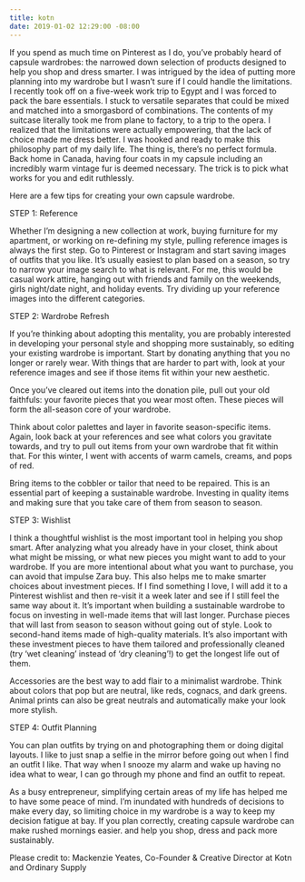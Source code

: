 ```yaml
---
title: kotn
date: 2019-01-02 12:29:00 -08:00
---
```


If you spend as much time on Pinterest as I do, you’ve probably heard of capsule wardrobes: the narrowed down selection of products designed to help you shop and dress smarter. I was intrigued by the idea of putting more planning into my wardrobe but I wasn’t sure if I could handle the limitations. I recently took off on a five-week work trip to Egypt and I was forced to pack the bare essentials. I stuck to versatile separates that could be mixed and matched into a smorgasbord of combinations. The contents of my suitcase literally took me from plane to factory, to a trip to the opera. I realized that the limitations were actually empowering, that the lack of choice made me dress better. I was hooked and ready to make this philosophy part of my daily life. The thing is, there’s no perfect formula. Back home in Canada, having four coats in my capsule including an incredibly warm vintage fur is deemed necessary. The trick is to pick what works for you and edit ruthlessly. 

Here are a few tips for creating your own capsule wardrobe.

STEP 1: Reference

Whether I’m designing a new collection at work, buying furniture for my apartment, or working on re-defining my style, pulling reference images is always the first step. Go to Pinterest or Instagram and start saving images of outfits that you like. It’s usually easiest to plan based on a season, so try to narrow your image search to what is relevant. For me, this would be casual work attire, hanging out with friends and family on the weekends, girls night/date night, and holiday events. Try dividing up your reference images into the different categories.

STEP 2: Wardrobe Refresh

If you’re thinking about adopting this mentality, you are probably interested in developing your personal style and shopping more sustainably, so editing your existing wardrobe is important. Start by donating anything that you no longer or rarely wear. With things that are harder to part with, look at your reference images and see if those items fit within your new aesthetic. 

Once you’ve cleared out items into the donation pile, pull out your old faithfuls: your favorite pieces that you wear most often. These pieces will form the all-season core of your wardrobe. 

Think about color palettes and layer in favorite season-specific items. Again, look back at your references and see what colors you gravitate towards, and try to pull out items from your own wardrobe that fit within that. For this winter, I went with accents of warm camels, creams, and pops of red. 

Bring items to the cobbler or tailor that need to be repaired. This is an essential part of keeping a sustainable wardrobe. Investing in quality items and making sure that you take care of them from season to season. 

STEP 3: Wishlist

I think a thoughtful wishlist is the most important tool in helping you shop smart. After analyzing what you already have in your closet, think about what might be missing, or what new pieces you might want to add to your wardrobe. If you are more intentional about what you want to purchase, you can avoid that impulse Zara buy. This also helps me to make smarter choices about investment pieces. If I find something I love, I will add it to a Pinterest wishlist and then re-visit it a week later and see if I still feel the same way about it. It’s important when building a sustainable wardrobe to focus on investing in well-made items that will last longer. Purchase pieces that will last from season to season without going out of style. Look to second-hand items made of high-quality materials. It’s also important with these investment pieces to have them tailored and professionally cleaned (try ‘wet cleaning’ instead of ‘dry cleaning’!) to get the longest life out of them. 

Accessories are the best way to add flair to a minimalist wardrobe. Think about colors that pop but are neutral, like reds, cognacs, and dark greens. Animal prints can also be great neutrals and automatically make your look more stylish.

STEP 4: Outfit Planning

You can plan outfits by trying on and photographing them or doing digital layouts. I like to just snap a selfie in the mirror before going out when I find an outfit I like. That way when I snooze my alarm and wake up having no idea what to wear, I can go through my phone and find an outfit to repeat. 

As a busy entrepreneur, simplifying certain areas of my life has helped me to have some peace of mind. I’m inundated with hundreds of decisions to make every day, so limiting choice in my wardrobe is a way to keep my decision fatigue at bay. If you plan correctly, creating capsule wardrobe can make rushed mornings easier. and help you shop, dress and pack more sustainably.


Please credit to:
Mackenzie Yeates, Co-Founder & Creative Director at Kotn and Ordinary Supply

